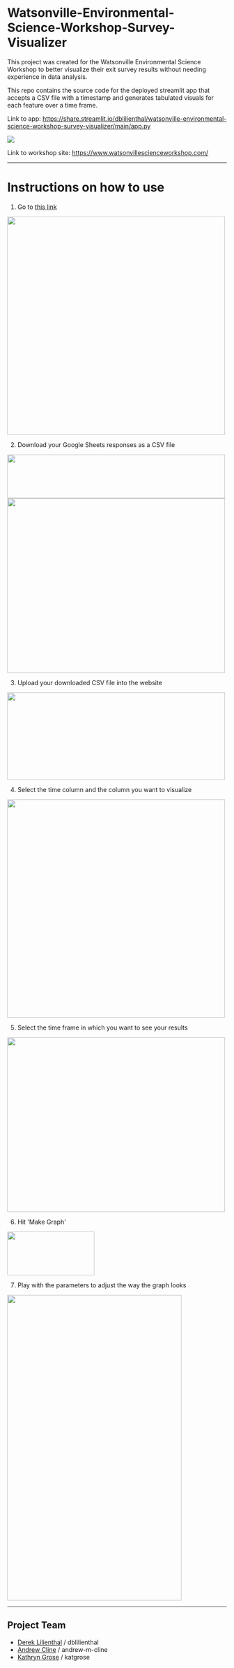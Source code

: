# Watsonville-Environmental-Science-Workshop-Survey-Visualizer
This project was created for the Watsonville Environmental Science Workshop to better visualize their exit survey results without needing experience in data analysis. 

This repo contains the source code for the deployed streamlit app that accepts a CSV file with a timestamp and generates tabulated visuals for each feature over a time frame. 

Link to app: https://share.streamlit.io/dblilienthal/watsonville-environmental-science-workshop-survey-visualizer/main/app.py

<img src='WESW Logo.png'>

Link to workshop site: https://www.watsonvillescienceworkshop.com/

<hr>

# Instructions on how to use

1. Go to <a href="https://share.streamlit.io/dblilienthal/watsonville-environmental-science-workshop-survey-visualizer/main/app.py"> this link </a>

<img src="img/Home Page.png" width=500 height=500>

2. Download your Google Sheets responses as a CSV file

<img src="img/Responses.png" width=500 height=100> 

<img src="img/Downloading.png" width=500 height=400>

3. Upload your downloaded CSV file into the website

<img src="img/Uploading Data.png" width=500 height=200>

4. Select the time column and the column you want to visualize

<img src="img/Columns.png" width=500 height=500>

5. Select the time frame in which you want to see your results

<img src="img/Dates.png" width=500 height=400>

6. Hit 'Make Graph'

<img src="img/Graph.png" width=200 height=100>

7. Play with the parameters to adjust the way the graph looks

<img src="img/Graph Options.png" width=400 height=700>

<hr>

## Project Team
- [Derek Lilienthal](https://github.com/dblilienthal) / dblilienthal
- [Andrew Cline](https://github.com/andrew-m-cline) / andrew-m-cline
- [Kathryn Grose](https://github.com/katgrose) / katgrose
